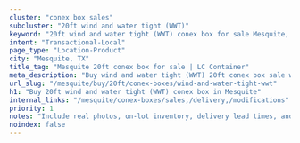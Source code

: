 ```yaml
---
cluster: "conex box sales"
subcluster: "20ft wind and water tight (WWT)"
keyword: "20ft wind and water tight (WWT) conex box for sale Mesquite, TX"
intent: "Transactional-Local"
page_type: "Location-Product"
city: "Mesquite, TX"
title_tag: "Mesquite 20ft conex box for sale | LC Container"
meta_description: "Buy wind and water tight (WWT) 20ft conex box sale with local delivery in Mesquite, TX. LC Container — local Since 2003. Request a fast quote today."
url_slug: "/mesquite/buy/20ft/conex-boxes/wind-and-water-tight-wwt"
h1: "Buy 20ft wind and water tight (WWT) conex box in Mesquite"
internal_links: "/mesquite/conex-boxes/sales,/delivery,/modifications"
priority: 1
notes: "Include real photos, on-lot inventory, delivery lead times, and financing info."
noindex: false
---
```


<!-- TODO: Add unique city/inventory copy, images, and internal links here. -->
